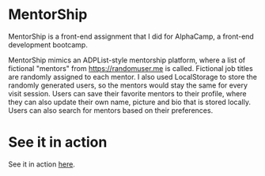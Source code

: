 # MentorShip

MentorShip is a front-end assignment that I did for AlphaCamp, a front-end development bootcamp.

MentorShip mimics an ADPList-style mentorship platform, where a list of fictional "mentors" from https://randomuser.me is called. Fictional job titles are randomly assigned to each mentor. I also used LocalStorage to store the randomly generated users, so the mentors would stay the same for every visit session. Users can save their favorite mentors to their profile, where they can also update their own name, picture and bio that is stored locally. Users can also search for mentors based on their preferences.

# See it in action

See it in action [here](https://jacobchen-frontend-demo.netlify.app).
